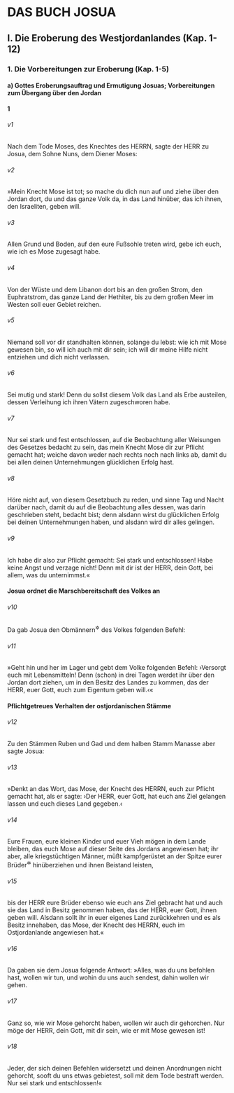 # DAS BUCH JOSUA

## I. Die Eroberung des Westjordanlandes (Kap. 1-12)

### 1. Die Vorbereitungen zur Eroberung (Kap. 1-5)

#### a) Gottes Eroberungsauftrag und Ermutigung Josuas; Vorbereitungen zum Übergang über den Jordan

__1__

###### v1
Nach dem Tode Moses, des Knechtes des HERRN, sagte der HERR zu Josua, dem Sohne Nuns, dem Diener Moses:

###### v2
»Mein Knecht Mose ist tot; so mache du dich nun auf und ziehe über den Jordan dort, du und das ganze Volk da, in das Land hinüber, das ich ihnen, den Israeliten, geben will.

###### v3
Allen Grund und Boden, auf den eure Fußsohle treten wird, gebe ich euch, wie ich es Mose zugesagt habe.

###### v4
Von der Wüste und dem Libanon dort bis an den großen Strom, den Euphratstrom, das ganze Land der Hethiter, bis zu dem großen Meer im Westen soll euer Gebiet reichen.

###### v5
Niemand soll vor dir standhalten können, solange du lebst: wie ich mit Mose gewesen bin, so will ich auch mit dir sein; ich will dir meine Hilfe nicht entziehen und dich nicht verlassen.

###### v6
Sei mutig und stark! Denn du sollst diesem Volk das Land als Erbe austeilen, dessen Verleihung ich ihren Vätern zugeschworen habe.

###### v7
Nur sei stark und fest entschlossen, auf die Beobachtung aller Weisungen des Gesetzes bedacht zu sein, das mein Knecht Mose dir zur Pflicht gemacht hat; weiche davon weder nach rechts noch nach links ab, damit du bei allen deinen Unternehmungen glücklichen Erfolg hast.

###### v8
Höre nicht auf, von diesem Gesetzbuch zu reden, und sinne Tag und Nacht darüber nach, damit du auf die Beobachtung alles dessen, was darin geschrieben steht, bedacht bist; denn alsdann wirst du glücklichen Erfolg bei deinen Unternehmungen haben, und alsdann wird dir alles gelingen.

###### v9
Ich habe dir also zur Pflicht gemacht: Sei stark und entschlossen! Habe keine Angst und verzage nicht! Denn mit dir ist der HERR, dein Gott, bei allem, was du unternimmst.«

#### Josua ordnet die Marschbereitschaft des Volkes an


###### v10
Da gab Josua den Obmännern<sup title="vgl. 5.Mose 1,15">&#x2732;</sup>
 des Volkes folgenden Befehl:

###### v11
»Geht hin und her im Lager und gebt dem Volke folgenden Befehl: ›Versorgt euch mit Lebensmitteln! Denn (schon) in drei Tagen werdet ihr über den Jordan dort ziehen, um in den Besitz des Landes zu kommen, das der HERR, euer Gott, euch zum Eigentum geben will.‹«

#### Pflichtgetreues Verhalten der ostjordanischen Stämme


###### v12
Zu den Stämmen Ruben und Gad und dem halben Stamm Manasse aber sagte Josua:

###### v13
»Denkt an das Wort, das Mose, der Knecht des HERRN, euch zur Pflicht gemacht hat, als er sagte: ›Der HERR, euer Gott, hat euch ans Ziel gelangen lassen und euch dieses Land gegeben.‹

###### v14
Eure Frauen, eure kleinen Kinder und euer Vieh mögen in dem Lande bleiben, das euch Mose auf dieser Seite des Jordans angewiesen hat; ihr aber, alle kriegstüchtigen Männer, müßt kampfgerüstet an der Spitze eurer Brüder<sup title="= Volksgenossen">&#x2732;</sup>
 hinüberziehen und ihnen Beistand leisten,

###### v15
bis der HERR eure Brüder ebenso wie euch ans Ziel gebracht hat und auch sie das Land in Besitz genommen haben, das der HERR, euer Gott, ihnen geben will. Alsdann sollt ihr in euer eigenes Land zurückkehren und es als Besitz innehaben, das Mose, der Knecht des HERRN, euch im Ostjordanlande angewiesen hat.«

###### v16
Da gaben sie dem Josua folgende Antwort: »Alles, was du uns befohlen hast, wollen wir tun, und wohin du uns auch sendest, dahin wollen wir gehen.

###### v17
Ganz so, wie wir Mose gehorcht haben, wollen wir auch dir gehorchen. Nur möge der HERR, dein Gott, mit dir sein, wie er mit Mose gewesen ist!

###### v18
Jeder, der sich deinen Befehlen widersetzt und deinen Anordnungen nicht gehorcht, sooft du uns etwas gebietest, soll mit dem Tode bestraft werden. Nur sei stark und entschlossen!«